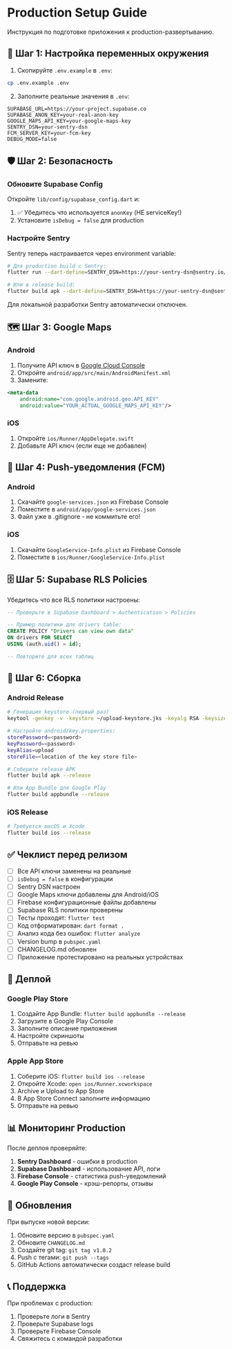 # Production Setup Guide

Инструкция по подготовке приложения к production-развертыванию.

## 🔐 Шаг 1: Настройка переменных окружения

1. Скопируйте `.env.example` в `.env`:
```bash
cp .env.example .env
```

2. Заполните реальные значения в `.env`:
```env
SUPABASE_URL=https://your-project.supabase.co
SUPABASE_ANON_KEY=your-real-anon-key
GOOGLE_MAPS_API_KEY=your-google-maps-key
SENTRY_DSN=your-sentry-dsn
FCM_SERVER_KEY=your-fcm-key
DEBUG_MODE=false
```

## 🛡️ Шаг 2: Безопасность

### Обновите Supabase Config
Откройте `lib/config/supabase_config.dart` и:
1. ✅ Убедитесь что используется `anonKey` (НЕ serviceKey!)
2. Установите `isDebug = false` для production

### Настройте Sentry
Sentry теперь настраивается через environment variable:

```bash
# Для production build с Sentry:
flutter run --dart-define=SENTRY_DSN=https://your-sentry-dsn@sentry.io/project-id

# Или в release build:
flutter build apk --dart-define=SENTRY_DSN=https://your-sentry-dsn@sentry.io/project-id
```

Для локальной разработки Sentry автоматически отключен.

## 🗺️ Шаг 3: Google Maps

### Android
1. Получите API ключ в [Google Cloud Console](https://console.cloud.google.com/)
2. Откройте `android/app/src/main/AndroidManifest.xml`
3. Замените:
```xml
<meta-data
    android:name="com.google.android.geo.API_KEY"
    android:value="YOUR_ACTUAL_GOOGLE_MAPS_API_KEY"/>
```

### iOS
1. Откройте `ios/Runner/AppDelegate.swift`
2. Добавьте API ключ (если еще не добавлен)

## 🔔 Шаг 4: Push-уведомления (FCM)

### Android
1. Скачайте `google-services.json` из Firebase Console
2. Поместите в `android/app/google-services.json`
3. Файл уже в .gitignore - не коммитьте его!

### iOS
1. Скачайте `GoogleService-Info.plist` из Firebase Console
2. Поместите в `ios/Runner/GoogleService-Info.plist`

## 🗄️ Шаг 5: Supabase RLS Policies

Убедитесь что все RLS политики настроены:

```sql
-- Проверьте в Supabase Dashboard > Authentication > Policies

-- Пример политики для drivers table:
CREATE POLICY "Drivers can view own data"
ON drivers FOR SELECT
USING (auth.uid() = id);

-- Повторите для всех таблиц
```

## 📱 Шаг 6: Сборка

### Android Release
```bash
# Генерация keystore (первый раз)
keytool -genkey -v -keystore ~/upload-keystore.jks -keyalg RSA -keysize 2048 -validity 10000 -alias upload

# Настройте android/key.properties:
storePassword=<password>
keyPassword=<password>
keyAlias=upload
storeFile=<location of the key store file>

# Соберите release APK
flutter build apk --release

# Или App Bundle для Google Play
flutter build appbundle --release
```

### iOS Release
```bash
# Требуется macOS и Xcode
flutter build ios --release
```

## ✅ Чеклист перед релизом

- [ ] Все API ключи заменены на реальные
- [ ] `isDebug = false` в конфигурации
- [ ] Sentry DSN настроен
- [ ] Google Maps ключи добавлены для Android/iOS
- [ ] Firebase конфигурационные файлы добавлены
- [ ] Supabase RLS политики проверены
- [ ] Тесты проходят: `flutter test`
- [ ] Код отформатирован: `dart format .`
- [ ] Анализ кода без ошибок: `flutter analyze`
- [ ] Version bump в `pubspec.yaml`
- [ ] CHANGELOG.md обновлен
- [ ] Приложение протестировано на реальных устройствах

## 🚀 Деплой

### Google Play Store
1. Создайте App Bundle: `flutter build appbundle --release`
2. Загрузите в Google Play Console
3. Заполните описание приложения
4. Настройте скриншоты
5. Отправьте на ревью

### Apple App Store
1. Соберите iOS: `flutter build ios --release`
2. Откройте Xcode: `open ios/Runner.xcworkspace`
3. Archive и Upload to App Store
4. В App Store Connect заполните информацию
5. Отправьте на ревью

## 📊 Мониторинг Production

После деплоя проверяйте:
1. **Sentry Dashboard** - ошибки в production
2. **Supabase Dashboard** - использование API, логи
3. **Firebase Console** - статистика push-уведомлений
4. **Google Play Console** - крэш-репорты, отзывы

## 🔄 Обновления

При выпуске новой версии:
1. Обновите версию в `pubspec.yaml`
2. Обновите `CHANGELOG.md`
3. Создайте git tag: `git tag v1.0.2`
4. Push с тегами: `git push --tags`
5. GitHub Actions автоматически создаст release build

## 📞 Поддержка

При проблемах с production:
1. Проверьте логи в Sentry
2. Проверьте Supabase logs
3. Проверьте Firebase Console
4. Свяжитесь с командой разработки
